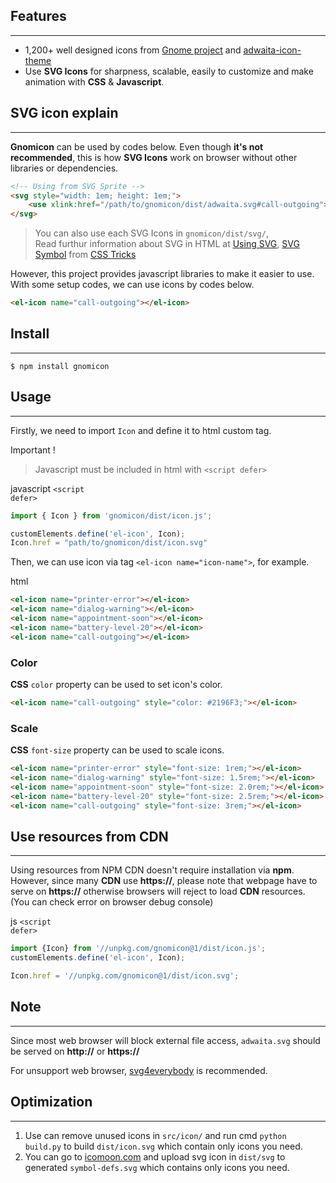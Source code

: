 ## Features
---

- 1,200+ well designed icons from [Gnome project](https://gitlab.gnome.org/Teams/Design/icon-development-kit-www)
  and [adwaita-icon-theme](https://gitlab.gnome.org/GNOME/adwaita-icon-theme)
- Use **SVG Icons** for sharpness, scalable, easily to customize
  and make animation with **CSS** & **Javascript**.

## SVG icon explain
---

**Gnomicon** can be used by codes below. Even though
**it's not recommended**, this is how **SVG Icons** work on browser
without other libraries or dependencies.

```html
<!-- Using from SVG Sprite -->
<svg style="width: 1em; height: 1em;">
    <use xlink:href="/path/to/gnomicon/dist/adwaita.svg#call-outgoing"></use>
</svg>
```
> You can also use each SVG Icons in `gnomicon/dist/svg/`,  
> Read furthur information about SVG in HTML at
> [Using SVG](https://css-tricks.com/using-svg/),
> [SVG Symbol](https://css-tricks.com/svg-symbol-good-choice-icons/)
> from [CSS Tricks](https://css-tricks.com)

However, this project provides javascript libraries to make it easier to use.
With some setup codes, we can use icons by codes below.

```html
<el-icon name="call-outgoing"></el-icon>
```

## Install
---

```shell
$ npm install gnomicon
```

## Usage
---

Firstly, we need to import `Icon` and define it to html custom tag.

<el-tag class="title-block bg-red">Important !</el-tag>
> Javascript must be included in html with `<script defer>`

<el-tag class="title-block">javascript <code>\<script defer></code></el-tag>
```js
import { Icon } from 'gnomicon/dist/icon.js';

customElements.define('el-icon', Icon);
Icon.href = "path/to/gnomicon/dist/icon.svg"
```

Then, we can use icon via tag `<el-icon name="icon-name">`, for example.

<el-tag class="title-block">html</el-tag>
```html
<el-icon name="printer-error"></el-icon>
<el-icon name="dialog-warning"></el-icon>
<el-icon name="appointment-soon"></el-icon>
<el-icon name="battery-level-20"></el-icon>
<el-icon name="call-outgoing"></el-icon>
```

<div style="font-size: 3rem;">
<el-icon name="printer-error"></el-icon>
<el-icon name="dialog-warning"></el-icon>
<el-icon name="appointment-soon"></el-icon>
<el-icon name="battery-level-20"></el-icon>
<el-icon name="call-outgoing"></el-icon>
</div>

### Color

**CSS** `color` property can be used to set icon's color.

```html
<el-icon name="call-outgoing" style="color: #2196F3;"></el-icon>
```
<div style="color: #2196F3; font-size: 3rem;">
    <el-icon name="printer-error"></el-icon>
    <el-icon name="dialog-warning"></el-icon>
    <el-icon name="appointment-soon"></el-icon>
    <el-icon name="battery-level-20"></el-icon>
    <el-icon name="call-outgoing"></el-icon>
</div>

### Scale

**CSS** `font-size` property can be used to scale icons.

```html
<el-icon name="printer-error" style="font-size: 1rem;"></el-icon>
<el-icon name="dialog-warning" style="font-size: 1.5rem;"></el-icon>
<el-icon name="appointment-soon" style="font-size: 2.0rem;"></el-icon>
<el-icon name="battery-level-20" style="font-size: 2.5rem;"></el-icon>
<el-icon name="call-outgoing" style="font-size: 3rem;"></el-icon>
```

<el-icon name="printer-error" style="font-size: 1rem;"></el-icon>
<el-icon name="dialog-warning" style="font-size: 1.5rem;"></el-icon>
<el-icon name="appointment-soon" style="font-size: 2.0rem;"></el-icon>
<el-icon name="battery-level-20" style="font-size: 2.5rem;"></el-icon>
<el-icon name="call-outgoing" style="font-size: 3rem;"></el-icon>

## Use resources from CDN
---

Using resources from NPM CDN doesn't require installation via **npm**.
However, since many **CDN** use **https://**, please note that
webpage have to serve on **https://** otherwise browsers will reject
to load **CDN** resources. (You can check error on browser debug console)

<el-tag class="title-block">js <code>\<script defer></code></el-tag>
```js
import {Icon} from '//unpkg.com/gnomicon@1/dist/icon.js';
customElements.define('el-icon', Icon);

Icon.href = '//unpkg.com/gnomicon@1/dist/icon.svg';
```

## Note
---

Since most web browser will block external file access,
`adwaita.svg` should be served on **http://** or **https://**

For unsupport web browser,
<a href="https://github.com/jonathantneal/svg4everybody">svg4everybody</a>
is recommended.

## Optimization
---

1. Use can remove unused icons in `src/icon/` and run cmd `python build.py`
   to build `dist/icon.svg` which contain only icons you need.
2. You can go to [icomoon.com](https://icomoon.com) and upload svg icon in
   `dist/svg` to generated `symbol-defs.svg` which contains only icons you need.

<div style="display: block; margin-bottom: 3rem;"></div>